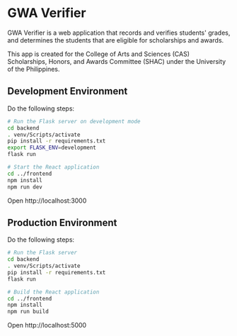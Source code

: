 # GWA Verifier

GWA Verifier is a web application that records and verifies students' grades, and determines the students that are eligible for scholarships and awards.

This app is created for the College of Arts and Sciences (CAS) Scholarships, Honors, and Awards Committee (SHAC) under the University of the Philippines.

## Development Environment

Do the following steps:

```bash
# Run the Flask server on development mode
cd backend
. venv/Scripts/activate
pip install -r requirements.txt
export FLASK_ENV=development
flask run

# Start the React application
cd ../frontend
npm install
npm run dev
```

Open http://localhost:3000

## Production Environment

Do the following steps:

```bash
# Run the Flask server
cd backend
. venv/Scripts/activate
pip install -r requirements.txt
flask run

# Build the React application
cd ../frontend
npm install
npm run build
```

Open http://localhost:5000
